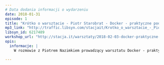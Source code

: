 ```yaml
---
# Data dodania informacji o wydarzeniu
date: 2018-01-31
episode: 1
title: "Krótko o warsztacie - Piotr Starobrat - Docker - praktyczne podstawy"
mp3_link: "http://traffic.libsyn.com/stacjait/Krotko_o_warsztacie_-_Piotr_Starobrat_-_Docker_-_praktyczne_podstawy.mp3"
libsyn_id: 6217489
workshop_url: "http://stacja.it/warsztaty/2018-02-03-docker-praktyczne-podstawy.html"
opis:
  informacje: |
    W rozmowie z Piotrem Nazimkiem prowadzący warsztatu Docker - praktyczne podstawy - Piotr Starobrat - opowie dlaczego warto zapisać się na jego zajęcia.

---
```

